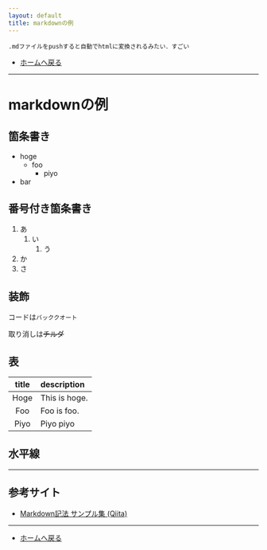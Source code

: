 ```yaml
---
layout: default
title: markdownの例
---
```


    .mdファイルをpushすると自動でhtmlに変換されるみたい．すごい

- [ホームへ戻る](../)

---

# markdownの例

## 箇条書き
- hoge
  - foo
    - piyo
- bar

## 番号付き箇条書き
1. あ
    1. い
        1. う
1. か
1. さ

## 装飾
コードは`バッククオート`

取り消しは~~チルダ~~

## 表

|title|description|
|:--:|:--|
|Hoge|This is hoge.|
|Foo|Foo is foo.|
|Piyo|Piyo piyo|

## 水平線
---

## 参考サイト
- [Markdown記法 サンプル集 (Qiita)](https://qiita.com/tbpgr/items/989c6badefff69377da7)

---
- [ホームへ戻る](../)
